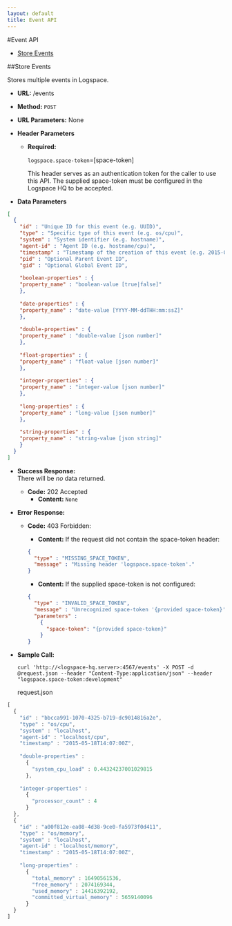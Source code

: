 ```yaml
---
layout: default
title: Event API
---
```

#Event API

* [Store Events](#store-events)<br/>


##Store Events

  Stores multiple events in Logspace.

* **URL:** /events

* **Method:**
  `POST`
 
*  **URL Parameters:** None

* **Header Parameters**

   * **Required:**

       `logspace.space-token`=[space-token]
 
       This header serves as an authentication token for the caller to use this API.
       The supplied space-token must be configured in the Logspace HQ to be accepted.

* **Data Parameters**

```json
[
  { 
    "id" : "Unique ID for this event (e.g. UUID)",
    "type" : "Specific type of this event (e.g. os/cpu)",
    "system" : "System identifier (e.g. hostname)",
    "agent-id" : "Agent ID (e.g. hostname/cpu)",
    "timestamp" : "Timestamp of the creation of this event (e.g. 2015-05-21T11:30:00Z)",
    "pid" : "Optional Parent Event ID",
    "gid" : "Optional Global Event ID",
    
    "boolean-properties" : { 
	"property_name" : "boolean-value [true|false]"
    },
    
    "date-properties" : { 
	"property_name" : "date-value [YYYY-MM-ddTHH:mm:ssZ]"
    },
    
    "double-properties" : { 
	"property_name" : "double-value [json number]"
    },
    
    "float-properties" : { 
	"property_name" : "float-value [json number]"
    },
    
    "integer-properties" : {
	"property_name" : "integer-value [json number]"
    },
    
    "long-properties" : {
	"property_name" : "long-value [json number]"
    },
    
    "string-properties" : {
	"property_name" : "string-value [json string]"
    }
  }
]
```

* **Success Response:** <br/>
  There will be *no* data returned.
 
    * **Code:** 202 Accepted
        * **Content:** `None`


* **Error Response:**

    * **Code:** 403 Forbidden:
        * **Content:** If the request did not contain the space-token header:
 
        ```json
        { 
          "type" : "MISSING_SPACE_TOKEN",
          "message" : "Missing header 'logspace.space-token'." 
        }
        ```

        * **Content:** If the supplied space-token is not configured:

        ```json
        { 
          "type" : "INVALID_SPACE_TOKEN",
          "message" : "Unrecognized space-token '{provided space-token}'.",
          "parameters" : 
            {
              "space-token": "{provided space-token}"
            }
        }
        ```


* **Sample Call:**

  ```
  curl 'http://<logspace-hq.server>:4567/events' -X POST -d @request.json --header "Content-Type:application/json" --header "logspace.space-token:development" 
  ```

  request.json
  
```js
[
  {  
    "id" : "bbcca991-1070-4325-b719-dc9014816a2e",
    "type" : "os/cpu",
    "system" : "localhost",
    "agent-id" : "localhost/cpu",
    "timestamp" : "2015-05-18T14:07:00Z",
    
    "double-properties" :
      {
        "system_cpu_load" : 0.44324237001029815
      },
      
    "integer-properties" :
      {  
        "processor_count" : 4
      }
  },
  {  
    "id" : "a00f812e-ea08-4d38-9ce0-fa5973f0d411",
    "type" : "os/memory",
    "system" : "localhost",
    "agent-id" : "localhost/memory",
    "timestamp" : "2015-05-18T14:07:00Z",
    
    "long-properties" :
      {  
        "total_memory" : 16490561536,
        "free_memory" : 2074169344,
        "used_memory" : 14416392192,
        "committed_virtual_memory" : 5659140096
      }
  }
]
```